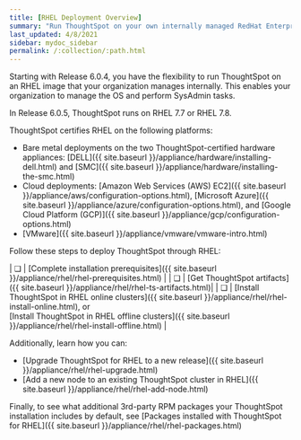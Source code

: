 ```yaml
---
title: [RHEL Deployment Overview]
summary: "Run ThoughtSpot on your own internally managed RedHat Enterprise Linux (RHEL) 7.7 or 7.8 image."
last_updated: 4/8/2021
sidebar: mydoc_sidebar
permalink: /:collection/:path.html
---
```

Starting with Release 6.0.4, you have the flexibility to run ThoughtSpot on an RHEL image that your organization manages internally. This enables your organization to manage the OS and perform SysAdmin tasks.

In Release 6.0.5, ThoughtSpot runs on RHEL 7.7 or RHEL 7.8.

ThoughtSpot certifies RHEL on the following platforms:
- Bare metal deployments on the two ThoughtSpot-certified hardware appliances: [DELL]({{ site.baseurl }}/appliance/hardware/installing-dell.html) and [SMC]({{ site.baseurl }}/appliance/hardware/installing-the-smc.html)
- Cloud deployments: [Amazon Web Services (AWS) EC2]({{ site.baseurl }}/appliance/aws/configuration-options.html), [Microsoft Azure]({{ site.baseurl }}/appliance/azure/configuration-options.html), and [Google Cloud Platform (GCP)]({{ site.baseurl }}/appliance/gcp/configuration-options.html)
- [VMware]({{ site.baseurl }}/appliance/vmware/vmware-intro.html)

Follow these steps to deploy ThoughtSpot through RHEL:

| &#10063; | [Complete installation prerequisites]({{ site.baseurl }}/appliance/rhel/rhel-prerequisites.html) |
| &#10063; | [Get ThoughtSpot artifacts]({{ site.baseurl }}/appliance/rhel/rhel-ts-artifacts.html)|
| &#10063; | [Install ThoughtSpot in RHEL online clusters]({{ site.baseurl }}/appliance/rhel/rhel-install-online.html), or<br/>[Install ThoughtSpot in RHEL offline clusters]({{ site.baseurl }}/appliance/rhel/rhel-install-offline.html) |

Additionally, learn how you can:
- [Upgrade ThoughtSpot for RHEL to a new release]({{ site.baseurl }}/appliance/rhel/rhel-upgrade.html)
- [Add a new node to an existing ThoughtSpot cluster in RHEL]({{ site.baseurl }}/appliance/rhel/rhel-add-node.html)

Finally, to see what additional 3rd-party RPM packages your ThoughtSpot installation includes by default, see [Packages installed with ThoughtSpot for RHEL]({{ site.baseurl }}/appliance/rhel/rhel-packages.html)
